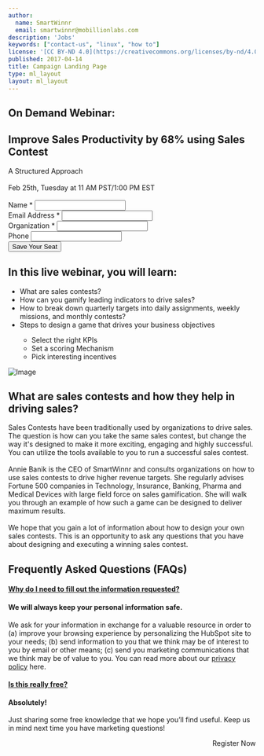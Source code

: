 ```yaml
---
author:
  name: SmartWinnr
  email: smartwinnr@mobillionlabs.com
description: 'Jobs'
keywords: ["contact-us", "linux", "how to"]
license: '[CC BY-ND 4.0](https://creativecommons.org/licenses/by-nd/4.0)'
published: 2017-04-14
title: Campaign Landing Page
type: ml_layout
layout: ml_layout
---
```


<section class="">
  <div class="ml-homepage-first-section padding50">
    <div class="row ml-margin0 ml_div_contents_in_center">
      <div class="col-lg-6 col-md-6 col-sm-12 col-xs-12">
        <h1>On Demand Webinar:</h1>
        <h1>Improve Sales Productivity by 68% using Sales Contest</h1>
        <div class="ml-font20">A Structured Approach</div></br>
        <div class="ml-subtext">Feb 25th, Tuesday at 11 AM PST/1:00 PM EST</div></br>
      </div>
      <div class="col-lg-6 col-md-6 col-sm-12 col-xs-12 padding0 ml-margin0 ml_zindex1">
        <!-- Begin Mailchimp Signup Form -->
        <link href="//cdn-images.mailchimp.com/embedcode/classic-10_7.css" rel="stylesheet" type="text/css">
        <style type="text/css">
          #mc_embed_signup{background:#fff; clear:left; font:14px Helvetica,Arial,sans-serif; }
          /* Add your own Mailchimp form style overrides in your site stylesheet or in this style block.
            We recommend moving this block and the preceding CSS link to the HEAD of your HTML file. */
        </style>
        <div id="" class="ml_blog_signup ml_body_text_black">
        <form action="https://smartwinnr.us16.list-manage.com/subscribe/post?u=3372c8181d39adec2a3eaf411&amp;id=54a5499385" method="post" id="mc-embedded-subscribe-form" name="mc-embedded-subscribe-form" class="validate" target="_blank" novalidate>
            <div id="mc_embed_signup_scroll">
          <!-- <h2>Subscribe</h2> -->
        <!-- <div class="indicates-required"><span class="asterisk">*</span> indicates required</div> -->
        <div class="mc-field-group">
          <label for="mce-NAME">Name  <span class="asterisk">*</span>
        </label>
          <input type="text" value="" name="NAME" class="required" id="mce-NAME">
        </div>
        <div class="mc-field-group">
          <label for="mce-EMAIL">Email Address  <span class="asterisk">*</span>
        </label>
          <input type="email" value="" name="EMAIL" class="required email" id="mce-EMAIL">
        </div>
        <div class="mc-field-group">
          <label for="mce-ORG">Organization  <span class="asterisk">*</span>
        </label>
          <input type="text" value="" name="ORG" class="required" id="mce-ORG">
        </div>
        <div class="mc-field-group">
          <label for="mce-PHONE">Phone </label>
          <input type="text" value="" name="PHONE" class="" id="mce-PHONE">
        </div>
          <div id="mce-responses" class="clear">
            <div class="response" id="mce-error-response" style="display:none"></div>
            <div class="response" id="mce-success-response" style="display:none"></div>
          </div>    <!-- real people should not fill this in and expect good things - do not remove this or risk form bot signups-->
            <div style="position: absolute; left: -5000px;" aria-hidden="true"><input type="text" name="b_3372c8181d39adec2a3eaf411_54a5499385" tabindex="-1" value=""></div>
            <div class="clear"><input type="submit" value="Save Your Seat" name="subscribe" id="mc-embedded-subscribe" class="button"></div>
            </div>
        </form>
        </div>
        <script type='text/javascript' src='//s3.amazonaws.com/downloads.mailchimp.com/js/mc-validate.js'></script><script type='text/javascript'>(function($) {window.fnames = new Array(); window.ftypes = new Array();fnames[1]='NAME';ftypes[1]='text';fnames[2]='LNAME';ftypes[2]='text';fnames[0]='EMAIL';ftypes[0]='email';fnames[4]='ORG';ftypes[4]='text';fnames[9]='PHONE';ftypes[9]='text';fnames[3]='TRACK';ftypes[3]='text';fnames[5]='LEASOURCED';ftypes[5]='text';fnames[6]='JOBTITLE';ftypes[6]='text';fnames[7]='STATUS';ftypes[7]='text';fnames[8]='INDUSTRY';ftypes[8]='text';}(jQuery));var $mcj = jQuery.noConflict(true);</script>
        <!--End mc_embed_signup-->
      </div>
    </div>
  </div>

  <div class="padding50 ml-background-white">
    <div class="row ml_div_contents_in_center">
      <div class="col-lg-6 col-md-12 col-sm-12 col-xs-12">
        <h2 class="ml-padding-top10">In this live webinar, you will learn:</h2>
        <ul class="ml_font_1 ml_ul_tick">
          <li class="ml-margin-top10">What are sales contests?</li>
          <li class="ml-margin-top10">How can you gamify leading indicators to drive sales?</li>
          <li class="ml-margin-top10">How to break down quarterly targets into daily assignments, weekly missions, and monthly contests?</li>
          <li class="ml-margin-top10">Steps to design a game that drives your business objectives</li>
          <ul class="ml_font_1 ml_ul_tick">
            <li class="ml-margin-top10">Select the right KPIs</li>
            <li class="ml-margin-top10">Set a scoring Mechanism</li>
            <li class="ml-margin-top10">Pick interesting incentives</li>
          </ul>
        </ul>
      </div>
      <div class="col-lg-6 col-md-12 col-sm-12 col-xs-12 text-center padding0 ml_zindex1">
        <img class="ml-image ml-margin-bottom0" alt="Image" src="https://d2htycb3ayzv6u.cloudfront.net/Images_2020-03-23_09_45/sales_productivity_dxfy3v.png"/>
      </div>
    </div>
  </div>

  <div class="padding50 ml-background-white">
    <div class="row">
      <div class="col-lg-4 col-md-12 col-sm-12 col-xs-12">
        <h2 class="ml_text_bold">What are sales contests and how they help in driving sales?</h2>
      </div>
      <div class="col-lg-8 col-md-12 col-sm-12 col-xs-12 text-center padding0 ml_zindex1">
        <div class="ml-font20" align="left">Sales Contests have been traditionally used by organizations to drive sales. The question is how can you take the same sales contest, but change the way it's designed to make it more exciting, engaging and highly successful. You can utilize the tools available to you to run a successful sales contest.</div><br>
        <div class="ml-font20" align="left">Annie Banik is the CEO of SmartWinnr and consults organizations on how to use sales contests to drive higher revenue targets. She regularly advises Fortune 500 companies in Technology, Insurance, Banking, Pharma and Medical Devices with large field force on sales gamification. She will walk you through an example of how such a game can be designed to deliver maximum results.</div><br>
        <div class="ml-font20" align="left">We hope that you gain a lot of information about how to design your own sales contests. This is an opportunity to ask any questions that you have about designing and executing a winning sales contest.</div>
      </div>
    </div>
  </div>

  <div class="padding50">
    <h2 class="text-center ml-margin-bottom30">Frequently Asked Questions (FAQs)</h2>
    <div class="ml_accordian">
      <div class="ml_accordian_panel">
        <div class="ml_accordian_panel_heading">
          <h4 class="ml_panel_title">
            <a class="ml_body_text_black" data-toggle="collapse" href="#collapse1"><i class="fa fa-chevron-right ml-margin-right10"></i>Why do I need to fill out the information requested?</a>
          </h4>
        </div>
        <div id="collapse1" class="panel-collapse collapse">
          <div class="ml_panel_body">
            <h4 class="ml-margin-bottom10">We will always keep your personal information safe.</h4>
            <div class="ml-subtext">We ask for your information in exchange for a valuable resource in order to (a) improve your browsing experience by personalizing the HubSpot site to your needs; (b) send information to you that we think may be of interest to you by email or other means; (c) send you marketing communications that we think may be of value to you. You can read more about our <a class="ml_body_text_blue" target="_blank" href="https://www.smartwinnr.com/about-us/privacy-policy/">privacy policy</a> here.</div>
          </div>
        </div>
      </div>
      <div class="ml_accordian_panel">
        <div class="ml_accordian_panel_heading">
          <h4 class="ml_panel_title">
            <a class="ml_body_text_black" data-toggle="collapse" href="#collapse2"><i class="fa fa-chevron-right ml-margin-right10"></i>Is this really free?</a>
          </h4>
        </div>
        <div id="collapse2" class="panel-collapse collapse">
          <div class="ml_panel_body">
            <h4 class="ml-margin-bottom10">Absolutely!</h4>
            <div class="ml-subtext">Just sharing some free knowledge that we hope you’ll find useful. Keep us in mind next time you have marketing questions!</div>
          </div>
        </div>
      </div>
    </div>
    <p align="right" class="ml-padding-top ml-padding-bottom10" onclick="topFunction()"><a class="ml-request-demo-button" align="center">Register Now</a></p>
  </div>
</section>

<script>
//Get the button
var mybutton = document.getElementById("myBtn");

// When the user scrolls down 20px from the top of the document, show the button
window.onscroll = function() {scrollFunction()};

function scrollFunction() {
  if (document.body.scrollTop > 20 || document.documentElement.scrollTop > 20) {
    mybutton.style.display = "block";
  } else {
    mybutton.style.display = "none";
  }
}

// When the user clicks on the button, scroll to the top of the document
function topFunction() {
  document.body.scrollTop = 0;
  document.documentElement.scrollTop = 0;
}
</script>